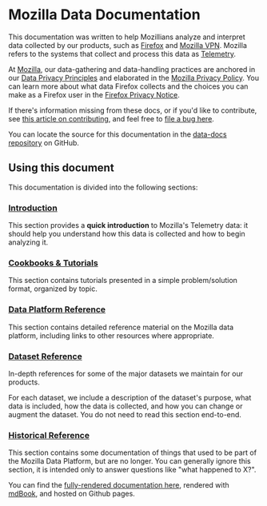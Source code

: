 # Mozilla Data Documentation

This documentation was written to help Mozillians analyze and interpret data collected by our products, such as
[Firefox](https://www.mozilla.org/firefox) and [Mozilla VPN](https://www.mozilla.org/products/vpn/). Mozilla refers
to the systems that collect and process this data as [Telemetry](./concepts/terminology.md#telemetry).

At [Mozilla](https://www.mozilla.org), our data-gathering and data-handling practices are anchored in our
[Data Privacy Principles](https://www.mozilla.org/en-US/privacy/principles/) and elaborated in the
[Mozilla Privacy Policy](https://www.mozilla.org/en-US/privacy/). You can learn more about what data Firefox
collects and the choices you can make as a Firefox user in the
[Firefox Privacy Notice](https://www.mozilla.org/en-US/privacy/firefox/).

If there's information missing from these docs, or if you'd like to contribute, see [this article on contributing](contributing/index.md),
and feel free to [file a bug here](https://bugzilla.mozilla.org/enter_bug.cgi?assigned_to=nobody%40mozilla.org&bug_file_loc=http%3A%2F%2F&bug_ignored=0&bug_severity=normal&bug_status=NEW&cf_fx_iteration=---&cf_fx_points=---&component=Documentation%20and%20Knowledge%20Repo%20%28RTMO%29&contenttypemethod=autodetect&contenttypeselection=text%2Fplain&defined_groups=1&flag_type-4=X&flag_type-607=X&flag_type-800=X&flag_type-803=X&flag_type-916=X&form_name=enter_bug&maketemplate=Remember%20values%20as%20bookmarkable%20template&op_sys=Linux&priority=--&product=Data%20Platform%20and%20Tools&rep_platform=x86_64&target_milestone=---&version=unspecified).

You can locate the source for this documentation in the [data-docs repository](https://github.com/mozilla/data-docs) on GitHub.

## Using this document

This documentation is divided into the following sections:

### [Introduction](introduction/index.md)

This section provides a **quick introduction** to Mozilla's Telemetry data: it should help you understand how this data is collected and how to begin analyzing it.

### [Cookbooks & Tutorials](cookbooks/index.md)

This section contains tutorials presented in a simple problem/solution format, organized by topic.

### [Data Platform Reference](reference/index.md)

This section contains detailed reference material on the Mozilla data platform, including links to other resources where appropriate.

### [Dataset Reference](datasets/reference.md)

In-depth references for some of the major datasets we maintain for our
products.

For each dataset, we include a description of the dataset's purpose,
what data is included, how the data is collected,
and how you can change or augment the dataset.
You do not need to read this section end-to-end.

### [Historical Reference](historical/index.md)

This section contains some documentation of things that used to be part of the Mozilla Data Platform, but are no
longer. You can generally ignore this section, it is intended only to answer questions like "what happened to X?".

You can find the [fully-rendered documentation here](https://docs.telemetry.mozilla.org),
rendered with [mdBook](https://github.com/rust-lang/mdBook), and hosted on Github pages.

